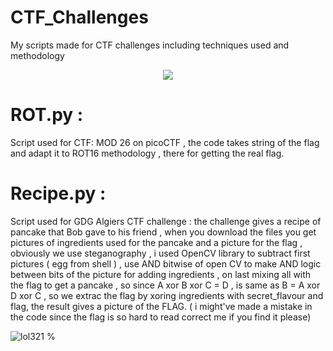 # CTF_Challenges
 My scripts made for CTF challenges including techniques used and methodology
 
<p align="center" width="100%"><img src="https://i0.wp.com/securitydaily.net/wp-content/uploads/2014/05/ctf1.jpg" /></p>


# ROT.py : 
Script used for CTF: MOD 26  on picoCTF , the code takes string of the flag and adapt it to ROT16 methodology , there for getting the real flag.


# Recipe.py : 
Script used for GDG Algiers CTF challenge : the challenge gives a recipe of pancake that Bob gave to his friend , when you download the files you get pictures of ingredients used for the pancake and a picture for the flag , obviously we use steganography , i used OpenCV library to subtract first pictures ( egg from shell ) , use AND bitwise of open CV to make AND logic between bits of the picture for adding ingredients , on last mixing all with the flag to get a pancake , so since A xor B xor C = D , is same as B = A xor D xor C , so we extrac the flag by xoring ingredients with secret_flavour and flag, the result gives a picture of the FLAG.  ( i might've made a mistake in the code since the flag is so hard to read correct me if you find it please) 

![lol321 %](https://user-images.githubusercontent.com/46926963/194893299-e4fbf9d0-90a0-4403-b738-dc6071e87488.png)


